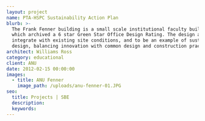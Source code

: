 ```yaml
---
layout: project
name: PTA-HSPC Sustainability Action Plan
blurb: >-
  The Frank Fenner building is a small scale institutional faculty building
  which archived a 6 star Green Star Office Design Rating. The design aimed to
  integrate with existing site conditions, and to be an example of sustainable
  design, balancing innovation with common design and construction practices.
architect: Williams Ross
category: educational
client: ANU
date: 2012-02-15 00:00:00
images:
  - title: ANU Fenner
    image_path: /uploads/anu-fenner-01.JPG
seo:
  title: Projects | SBE
  description:
  keywords:
---
```

